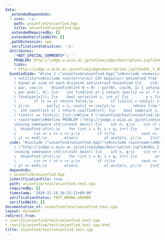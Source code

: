 ```yaml
---
data:
  _extendedDependsOn:
  - icon: ':x:'
    path: unionfind/unionfind.hpp
    title: unionfind/unionfind.hpp
  _extendedRequiredBy: []
  _extendedVerifiedWith: []
  _pathExtension: cpp
  _verificationStatusIcon: ':x:'
  attributes:
    '*NOT_SPECIAL_COMMENTS*': ''
    PROBLEM: http://judge.u-aizu.ac.jp/onlinejudge/description.jsp?id=DSL_1_A&lang=jp
    links:
    - http://judge.u-aizu.ac.jp/onlinejudge/description.jsp?id=DSL_1_A&lang=jp
  bundledCode: "#line 2 \"unionfind/unionfind.hpp\"\n#include <numeric>\n#include\
    \ <utility>\n#include <vector>\n\n// CUT begin\n// UnionFind Tree (0-indexed),\
    \ based on size of each disjoint set\nstruct UnionFind {\n    std::vector<int>\
    \ par, cou;\n    UnionFind(int N = 0) : par(N), cou(N, 1) { iota(par.begin(),\
    \ par.end(), 0); }\n    int find(int x) { return (par[x] == x) ? x : (par[x] =\
    \ find(par[x])); }\n    bool unite(int x, int y) {\n        x = find(x), y = find(y);\n\
    \        if (x == y) return false;\n        if (cou[x] < cou[y]) std::swap(x,\
    \ y);\n        par[y] = x, cou[x] += cou[y];\n        return true;\n    }\n  \
    \  int count(int x) { return cou[find(x)]; }\n    bool same(int x, int y) { return\
    \ find(x) == find(y); }\n};\n#line 2 \"unionfind/test/unionfind.test.cpp\"\n#include\
    \ <iostream>\n#define PROBLEM \"http://judge.u-aizu.ac.jp/onlinejudge/description.jsp?id=DSL_1_A&lang=jp\"\
    \nusing namespace std;\n\nint main() {\n    int n, q;\n    cin >> n >> q;\n  \
    \  UnionFind uf(n);\n    for (int i = 0; i < q; i++) {\n        int c, x, y;\n\
    \        cin >> c >> x >> y;\n        if (c)\n            cout << (int)uf.same(x,\
    \ y) << endl;\n        else\n            uf.unite(x, y);\n    }\n}\n"
  code: "#include \"unionfind/unionfind.hpp\"\n#include <iostream>\n#define PROBLEM\
    \ \"http://judge.u-aizu.ac.jp/onlinejudge/description.jsp?id=DSL_1_A&lang=jp\"\
    \nusing namespace std;\n\nint main() {\n    int n, q;\n    cin >> n >> q;\n  \
    \  UnionFind uf(n);\n    for (int i = 0; i < q; i++) {\n        int c, x, y;\n\
    \        cin >> c >> x >> y;\n        if (c)\n            cout << (int)uf.same(x,\
    \ y) << endl;\n        else\n            uf.unite(x, y);\n    }\n}\n"
  dependsOn:
  - unionfind/unionfind.hpp
  isVerificationFile: true
  path: unionfind/test/unionfind.test.cpp
  requiredBy: []
  timestamp: '2020-11-18 20:25:12+09:00'
  verificationStatus: TEST_WRONG_ANSWER
  verifiedWith: []
documentation_of: unionfind/test/unionfind.test.cpp
layout: document
redirect_from:
- /verify/unionfind/test/unionfind.test.cpp
- /verify/unionfind/test/unionfind.test.cpp.html
title: unionfind/test/unionfind.test.cpp
---
```


